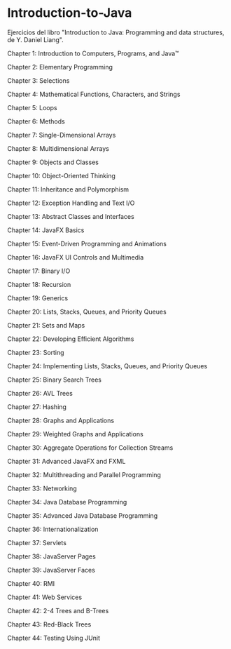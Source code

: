 # Introduction-to-Java
Ejercicios del libro "Introduction to Java: Programming and data structures, de Y. Daniel Liang".

Chapter 1: Introduction to Computers, Programs, and Java™

Chapter 2: Elementary Programming

Chapter 3: Selections

Chapter 4: Mathematical Functions, Characters, and Strings

Chapter 5: Loops

Chapter 6: Methods

Chapter 7: Single-Dimensional Arrays

Chapter 8: Multidimensional Arrays

Chapter 9: Objects and Classes

Chapter 10: Object-Oriented Thinking

Chapter 11: Inheritance and Polymorphism

Chapter 12: Exception Handling and Text I/O

Chapter 13: Abstract Classes and Interfaces

Chapter 14: JavaFX Basics

Chapter 15: Event-Driven Programming and Animations

Chapter 16: JavaFX UI Controls and Multimedia

Chapter 17: Binary I/O

Chapter 18: Recursion

Chapter 19: Generics

Chapter 20: Lists, Stacks, Queues, and Priority Queues

Chapter 21: Sets and Maps

Chapter 22: Developing Efficient Algorithms

Chapter 23: Sorting

Chapter 24: Implementing Lists, Stacks, Queues, and Priority Queues

Chapter 25: Binary Search Trees

Chapter 26: AVL Trees

Chapter 27: Hashing

Chapter 28: Graphs and Applications

Chapter 29: Weighted Graphs and Applications

Chapter 30: Aggregate Operations for Collection Streams 

Chapter 31: Advanced JavaFX and FXML 

Chapter 32: Multithreading and Parallel Programming 

Chapter 33: Networking 

Chapter 34: Java Database Programming 

Chapter 35: Advanced Java Database Programming 

Chapter 36: Internationalization

Chapter 37: Servlets 

Chapter 38: JavaServer Pages 

Chapter 39: JavaServer Faces 

Chapter 40: RMI 

Chapter 41: Web Services 

Chapter 42: 2-4 Trees and B-Trees 

Chapter 43: Red-Black Trees 

Chapter 44: Testing Using JUnit 


